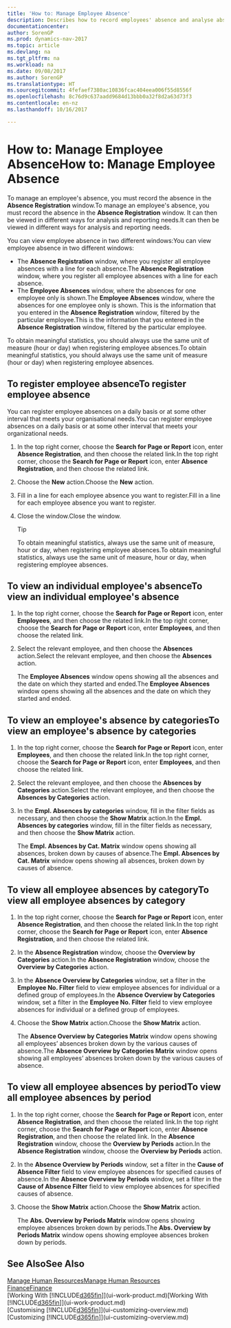 ```yaml
---
title: 'How to: Manage Employee Absence'
description: Describes how to record employees' absence and analyse absence statistics.
documentationcenter: 
author: SorenGP
ms.prod: dynamics-nav-2017
ms.topic: article
ms.devlang: na
ms.tgt_pltfrm: na
ms.workload: na
ms.date: 09/08/2017
ms.author: SorenGP
ms.translationtype: HT
ms.sourcegitcommit: 4fefaef7380ac10836fcac404eea006f55d8556f
ms.openlocfilehash: 8c76d9c637aadd9684d13bbb0a32f8d2a63d73f3
ms.contentlocale: en-nz
ms.lasthandoff: 10/16/2017

---
```

# <a name="how-to-manage-employee-absence"></a><span data-ttu-id="51669-103">How to: Manage Employee Absence</span><span class="sxs-lookup"><span data-stu-id="51669-103">How to: Manage Employee Absence</span></span>
<span data-ttu-id="51669-104">To manage an employee's absence, you must record the absence in the **Absence Registration** window.</span><span class="sxs-lookup"><span data-stu-id="51669-104">To manage an employee's absence, you must record the absence in the **Absence Registration** window.</span></span> <span data-ttu-id="51669-105">It can then be viewed in different ways for analysis and reporting needs.</span><span class="sxs-lookup"><span data-stu-id="51669-105">It can then be viewed in different ways for analysis and reporting needs.</span></span>

<span data-ttu-id="51669-106">You can view employee absence in two different windows:</span><span class="sxs-lookup"><span data-stu-id="51669-106">You can view employee absence in two different windows:</span></span>

* <span data-ttu-id="51669-107">The **Absence Registration** window, where you register all employee absences with a line for each absence.</span><span class="sxs-lookup"><span data-stu-id="51669-107">The **Absence Registration** window, where you register all employee absences with a line for each absence.</span></span>
* <span data-ttu-id="51669-108">The **Employee Absences** window, where the absences for one employee only is shown.</span><span class="sxs-lookup"><span data-stu-id="51669-108">The **Employee Absences** window, where the absences for one employee only is shown.</span></span> <span data-ttu-id="51669-109">This is the information that you entered in the **Absence Registration** window, filtered by the particular employee.</span><span class="sxs-lookup"><span data-stu-id="51669-109">This is the information that you entered in the **Absence Registration** window, filtered by the particular employee.</span></span>

<span data-ttu-id="51669-110">To obtain meaningful statistics, you should always use the same unit of measure (hour or day) when registering employee absences.</span><span class="sxs-lookup"><span data-stu-id="51669-110">To obtain meaningful statistics, you should always use the same unit of measure (hour or day) when registering employee absences.</span></span>

## <a name="to-register-employee-absence"></a><span data-ttu-id="51669-111">To register employee absence</span><span class="sxs-lookup"><span data-stu-id="51669-111">To register employee absence</span></span>
<span data-ttu-id="51669-112">You can register employee absences on a daily basis or at some other interval that meets your organisational needs.</span><span class="sxs-lookup"><span data-stu-id="51669-112">You can register employee absences on a daily basis or at some other interval that meets your organizational needs.</span></span>

1. <span data-ttu-id="51669-113">In the top right corner, choose the **Search for Page or Report** icon, enter **Absence Registration**, and then choose the related link.</span><span class="sxs-lookup"><span data-stu-id="51669-113">In the top right corner, choose the **Search for Page or Report** icon, enter **Absence Registration**, and then choose the related link.</span></span>
2. <span data-ttu-id="51669-114">Choose the **New** action.</span><span class="sxs-lookup"><span data-stu-id="51669-114">Choose the **New** action.</span></span>
3. <span data-ttu-id="51669-115">Fill in a line for each employee absence you want to register.</span><span class="sxs-lookup"><span data-stu-id="51669-115">Fill in a line for each employee absence you want to register.</span></span>
4. <span data-ttu-id="51669-116">Close the window.</span><span class="sxs-lookup"><span data-stu-id="51669-116">Close the window.</span></span>

    > [!Tip]
    > <span data-ttu-id="51669-117">To obtain meaningful statistics, always use the same unit of measure, hour or day, when registering employee absences.</span><span class="sxs-lookup"><span data-stu-id="51669-117">To obtain meaningful statistics, always use the same unit of measure, hour or day, when registering employee absences.</span></span>

## <a name="to-view-an-individual-employees-absence"></a><span data-ttu-id="51669-118">To view an individual employee's absence</span><span class="sxs-lookup"><span data-stu-id="51669-118">To view an individual employee's absence</span></span>
1. <span data-ttu-id="51669-119">In the top right corner, choose the **Search for Page or Report** icon, enter **Employees**, and then choose the related link.</span><span class="sxs-lookup"><span data-stu-id="51669-119">In the top right corner, choose the **Search for Page or Report** icon, enter **Employees**, and then choose the related link.</span></span>
2. <span data-ttu-id="51669-120">Select the relevant employee, and then choose the **Absences** action.</span><span class="sxs-lookup"><span data-stu-id="51669-120">Select the relevant employee, and then choose the **Absences** action.</span></span>

    <span data-ttu-id="51669-121">The **Employee Absences** window opens showing all the absences and the date on which they started and ended.</span><span class="sxs-lookup"><span data-stu-id="51669-121">The **Employee Absences** window opens showing all the absences and the date on which they started and ended.</span></span>

## <a name="to-view-an-employees-absence-by-categories"></a><span data-ttu-id="51669-122">To view an employee's absence by categories</span><span class="sxs-lookup"><span data-stu-id="51669-122">To view an employee's absence by categories</span></span>
1. <span data-ttu-id="51669-123">In the top right corner, choose the **Search for Page or Report** icon, enter **Employees**, and then choose the related link.</span><span class="sxs-lookup"><span data-stu-id="51669-123">In the top right corner, choose the **Search for Page or Report** icon, enter **Employees**, and then choose the related link.</span></span>
2. <span data-ttu-id="51669-124">Select the relevant employee, and then choose the **Absences by Categories** action.</span><span class="sxs-lookup"><span data-stu-id="51669-124">Select the relevant employee, and then choose the **Absences by Categories** action.</span></span>
3. <span data-ttu-id="51669-125">In the **Empl. Absences by categories** window, fill in the filter fields as necessary, and then choose the **Show Matrix** action.</span><span class="sxs-lookup"><span data-stu-id="51669-125">In the **Empl. Absences by categories** window, fill in the filter fields as necessary, and then choose the **Show Matrix** action.</span></span>

    <span data-ttu-id="51669-126">The **Empl. Absences by Cat. Matrix** window opens showing all absences, broken down by causes of absence.</span><span class="sxs-lookup"><span data-stu-id="51669-126">The **Empl. Absences by Cat. Matrix** window opens showing all absences, broken down by causes of absence.</span></span>

## <a name="to-view-all-employee-absences-by-category"></a><span data-ttu-id="51669-127">To view all employee absences by category</span><span class="sxs-lookup"><span data-stu-id="51669-127">To view all employee absences by category</span></span>
1. <span data-ttu-id="51669-128">In the top right corner, choose the **Search for Page or Report** icon, enter **Absence Registration**, and then choose the related link.</span><span class="sxs-lookup"><span data-stu-id="51669-128">In the top right corner, choose the **Search for Page or Report** icon, enter **Absence Registration**, and then choose the related link.</span></span>
2. <span data-ttu-id="51669-129">In the **Absence Registration** window, choose the **Overview by Categories** action.</span><span class="sxs-lookup"><span data-stu-id="51669-129">In the **Absence Registration** window, choose the **Overview by Categories** action.</span></span>
3. <span data-ttu-id="51669-130">In the **Absence Overview by Categories** window, set a filter in the **Employee No. Filter** field to view employee absences for individual or a defined group of employees.</span><span class="sxs-lookup"><span data-stu-id="51669-130">In the **Absence Overview by Categories** window, set a filter in the **Employee No. Filter** field to view employee absences for individual or a defined group of employees.</span></span>
4. <span data-ttu-id="51669-131">Choose the **Show Matrix** action.</span><span class="sxs-lookup"><span data-stu-id="51669-131">Choose the **Show Matrix** action.</span></span>

    <span data-ttu-id="51669-132">The **Absence Overview by Categories Matrix** window opens showing all employees’ absences broken down by the various causes of absence.</span><span class="sxs-lookup"><span data-stu-id="51669-132">The **Absence Overview by Categories Matrix** window opens showing all employees’ absences broken down by the various causes of absence.</span></span>

## <a name="to-view-all-employee-absences-by-period"></a><span data-ttu-id="51669-133">To view all employee absences by period</span><span class="sxs-lookup"><span data-stu-id="51669-133">To view all employee absences by period</span></span>
1. <span data-ttu-id="51669-134">In the top right corner, choose the **Search for Page or Report** icon, enter **Absence Registration**, and then choose the related link.</span><span class="sxs-lookup"><span data-stu-id="51669-134">In the top right corner, choose the **Search for Page or Report** icon, enter **Absence Registration**, and then choose the related link.</span></span>
   <span data-ttu-id="51669-135">In the **Absence Registration** window, choose the **Overview by Periods** action.</span><span class="sxs-lookup"><span data-stu-id="51669-135">In the **Absence Registration** window, choose the **Overview by Periods** action.</span></span>
2. <span data-ttu-id="51669-136">In the **Absence Overview by Periods** window, set a filter in the **Cause of Absence Filter** field to view employee absences for specified causes of absence.</span><span class="sxs-lookup"><span data-stu-id="51669-136">In the **Absence Overview by Periods** window, set a filter in the **Cause of Absence Filter** field to view employee absences for specified causes of absence.</span></span>
3. <span data-ttu-id="51669-137">Choose the **Show Matrix** action.</span><span class="sxs-lookup"><span data-stu-id="51669-137">Choose the **Show Matrix** action.</span></span>

    <span data-ttu-id="51669-138">The **Abs. Overview by Periods Matrix** window opens showing employee absences broken down by periods.</span><span class="sxs-lookup"><span data-stu-id="51669-138">The **Abs. Overview by Periods Matrix** window opens showing employee absences broken down by periods.</span></span>

## <a name="see-also"></a><span data-ttu-id="51669-139">See Also</span><span class="sxs-lookup"><span data-stu-id="51669-139">See Also</span></span>
[<span data-ttu-id="51669-140">Manage Human Resources</span><span class="sxs-lookup"><span data-stu-id="51669-140">Manage Human Resources</span></span>](hr-manage-human-resources.md)  
[<span data-ttu-id="51669-141">Finance</span><span class="sxs-lookup"><span data-stu-id="51669-141">Finance</span></span>](finance.md)  
<span data-ttu-id="51669-142">[Working With [!INCLUDE[d365fin](includes/d365fin_md.md)]](ui-work-product.md)</span><span class="sxs-lookup"><span data-stu-id="51669-142">[Working With [!INCLUDE[d365fin](includes/d365fin_md.md)]](ui-work-product.md)</span></span>  
<span data-ttu-id="51669-143">[Customising [!INCLUDE[d365fin](includes/d365fin_md.md)]](ui-customizing-overview.md)</span><span class="sxs-lookup"><span data-stu-id="51669-143">[Customizing [!INCLUDE[d365fin](includes/d365fin_md.md)]](ui-customizing-overview.md)</span></span>

